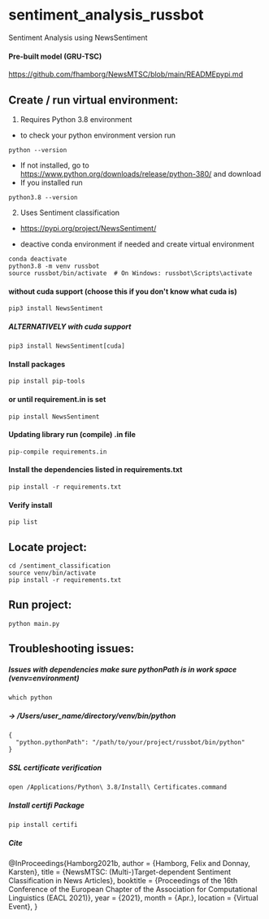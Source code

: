 # sentiment_analysis_russbot
Sentiment Analysis using NewsSentiment

#### Pre-built model (GRU-TSC) 
https://github.com/fhamborg/NewsMTSC/blob/main/READMEpypi.md

## **Create / run virtual environment**:
1. Requires Python 3.8 environment
- to check your python environment version run
```
python --version
```
- If not installed, go to https://www.python.org/downloads/release/python-380/ and download
- If you installed run
```
python3.8 --version
```

2. Uses Sentiment classification 
- https://pypi.org/project/NewsSentiment/


- deactive conda environment if needed and create virtual environment
```
conda deactivate
python3.8 -m venv russbot
source russbot/bin/activate  # On Windows: russbot\Scripts\activate
```

#### without cuda support (choose this if you don't know what cuda is)

```
pip3 install NewsSentiment 
```

##### ALTERNATIVELY with cuda support

```
pip3 install NewsSentiment[cuda]
```


#### Install packages

```
pip install pip-tools
```

#### or until requirement.in is set

```
pip install NewsSentiment
```

#### Updating library run (compile) .in file

```
pip-compile requirements.in
```

#### Install the dependencies listed in requirements.txt

```
pip install -r requirements.txt
```


####  Verify install

```
pip list 
```

## Locate project:

```
cd /sentiment_classification
source venv/bin/activate
pip install -r requirements.txt
```

## Run project:

```
python main.py
```


## Troubleshooting issues:
##### Issues with dependencies make sure pythonPath is in work space (venv=environment)

```
which python
```

##### -> /Users/user_name/directory/venv/bin/python

```
{
  "python.pythonPath": "/path/to/your/project/russbot/bin/python"
}
```


##### SSL certificate verification

```
open /Applications/Python\ 3.8/Install\ Certificates.command
```

##### Install certifi Package

```
pip install certifi
```

##### Cite

@InProceedings{Hamborg2021b,
  author    = {Hamborg, Felix and Donnay, Karsten},
  title     = {NewsMTSC: (Multi-)Target-dependent Sentiment Classification in News Articles},
  booktitle = {Proceedings of the 16th Conference of the European Chapter of the Association for Computational Linguistics (EACL 2021)},
  year      = {2021},
  month     = {Apr.},
  location  = {Virtual Event},
}
